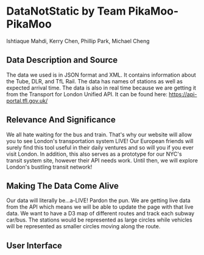 # DataNotStatic by Team PikaMoo-PikaMoo

Ishtiaque Mahdi, Kerry Chen, Phillip Park, Michael Cheng

## Data Description and Source

  The data we used is in JSON format and XML. It contains information about the Tube, DLR, and TfL Rail. The data has names of stations as well as expected arrival time. The data is also in real time because we are getting it from the Transport for London Unified API. It can be found here: https://api-portal.tfl.gov.uk/
  
## Relevance And Significance  
  
  We all hate waiting for the bus and train. That's why our website will allow you to see London's transportation system LIVE! Our European friends will surely find this tool useful in their daily ventures and so will you if you ever visit London. In addition, this also serves as a prototype for our NYC's transit system site, however their API needs work. Until then, we will explore London's bustling transit network!
  
## Making The Data Come Alive  

  Our data will literally be...a-LIVE! Pardon the pun. We are getting live data from the API which means we will be able to update the page with that live data. We want to have a D3 map of different routes and track each subway car/bus. The stations would be represented as large circles while vehicles will be represented as smaller circles moving along the route. 

## User Interface

